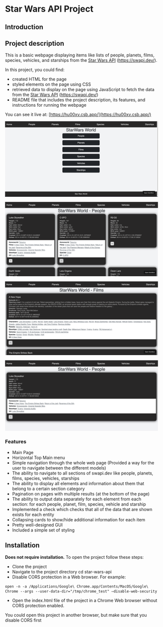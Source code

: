 # **Star Wars API Project**

## **Introduction**

## **Project description**

This is a basic webpage displaying items like lists of people, planets, films, species, vehicles, and starships from the [Star Wars API](https://swapi.dev/api/) (https://swapi.dev/). 

In this project, you could find:

* created HTML for the page
* styled elements on the page using CSS
* retrieved data to display on the page using JavaScript to fetch the data from the [Star Wars API](https://swapi.dev/api/) (https://swapi.dev/)
* README file that includes the project description, its features, and instructions for running the webpage

You can see it live at: [https://hu00xv.csb.app/](https://hu00xv.csb.app/)

![alt_text](images/image1.png "image_tooltip")

![alt_text](images/image2.png "image_tooltip")

![alt_text](images/image3.png "image_tooltip")

![alt_text](images/image4.png "image_tooltip")

### **Features**

* Main Page
* Horizontal Top Main menu
* Simple navigation through the whole web page (Provided a way for the user to navigate between the different models)
* The ability to navigate to all sections of swapi.dev like people, planets, films, species, vehicles, starships 
* The ability to display all elements and information about them that belong to a certain section category 
* Pagination on pages with multiple results (at the bottom of the page)
* The ability to output data separately for each element from each section: for each people, planet, film, species, vehicle and starship
* Implemented a check which checks that all of the data that are shown exists for each entity
* Collapsing cards to show/hide additional information for each item
* Pretty well-designed GUI
* Included a simple set of styling 

## **Installation**
**Does not require installation.**
To open the project follow these steps: 
* Clone the project
* Navigate to the project directory cd star-wars-api
* Disable CORS protection in a Web browser. For example: 
```
open -n -a /Applications/Google\ Chrome.app/Contents/MacOS/Google\ Chrome --args --user-data-dir="/tmp/chrome_test" —disable-web-security
```
* Open the index.html file of the project in a Chrome Web browser without CORS protection enabled.

You could open this project in another browser, but make sure that you disable CORS first

